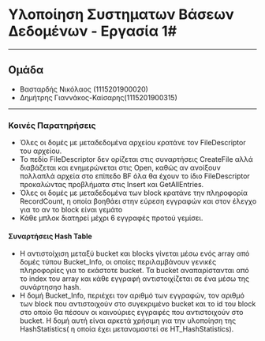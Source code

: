 # Υλοποίηση Συστηματων Βάσεων Δεδομένων - Εργασία 1#
----------

## Ομάδα ##
- Βασταρδής Νικόλαος (1115201900020)
- Δημήτρης Γιαννάκος-Καίσαρης(1115201900315)
----------

### Κοινές Παρατηρήσεις ###
- Όλες οι δομές με μεταδεδομένα αρχείου κρατάνε τον FileDescriptor του αρχείου.
- Το πεδίο FileDescriptor δεν ορίζεται στις συναρτήσεις CreateFile αλλά διαβάζεται και ενημερώνεται στις Open,
  καθώς αν ανοίξουν πολλαπλά αρχεία στο επίπεδο BF όλα θα έχουν το ίδιο FileDescriptor προκαλώντας προβλήματα στις Insert και GetAllEntries.
- Όλες οι δομές με μεταδεδομένα των block κρατάνε την πληροφορία RecordCount, η οποία βοηθάει στην εύρεση εγγραφών και στον έλεγχο
  για το αν το block είναι γεμάτο
- Κάθε μπλοκ διατηρεί μέχρι 6 εγγραφές προτού γεμίσει.

#### Συναρτήσεις Hash Table ####
- Η αντιστοίχιση μεταξύ bucket και blocks γίνεται μέσω ενός array από δομές τύπου Bucket_Info, οι οποίες περιλαμβάνουν γενικές πληροφορίες
  για το εκάστοτε bucket. Τα bucket αναπαρίστανται από το index του array και κάθε εγγραφή αντιστοιχίζεται σε ένα μέσω της συνάρτησησ hash.
- Η δομή Bucket_Info, περιέχει τον αριθμό των εγγραφών, τον αριθμό των block που αντιστοιχούν στο συγεκριμένο bucket και το id του block
  στο οποίο θα πέσουν οι καινούριες εγγραφές που αντιστοιχούν στο bucket. Η δομή αυτή είναι αρκετά χρήσιμη για την υλοποίηση της HashStatistics( η οποία έχει μετανομαστεί σε HT_HashStatistics).



